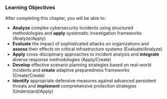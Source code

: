 ### Learning Objectives

After completing this chapter, you will be able to:

- **Analyze** complex cybersecurity incidents using structured methodologies and **apply** systematic investigation frameworks (Analyze/Apply)
- **Evaluate** the impact of sophisticated attacks on organizations and **assess** their effects on critical infrastructure systems (Evaluate/Analyze)
- **Apply** cross-disciplinary approaches to incident analysis and **integrate** diverse response methodologies (Apply/Create)
- **Develop** effective scenario planning strategies based on real-world incidents and **create** adaptive preparedness frameworks (Create/Create)
- **Identify** appropriate defensive measures against advanced persistent threats and **implement** comprehensive protection strategies (Understand/Apply)
